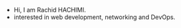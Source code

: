 - Hi, I am Rachid HACHIMI.
- interested in web development, networking and DevOps.

<!---
Rel-hach/Rel-hach is a ✨ special ✨ repository because its `README.md` (this file) appears on your GitHub profile.
You can click the Preview link to take a look at your changes.
--->
